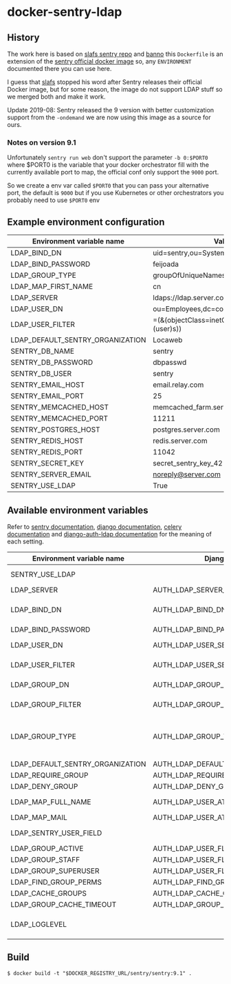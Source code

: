 # docker-sentry-ldap

## History

The work here is based on [slafs sentry repo](https://github.com/slafs/sentry-docker) and [banno](https://github.com/Banno/getsentry-ldap-auth) this `Dockerfile` is an extension of the [sentry official docker image](https://hub.docker.com/_/sentry/) so, any `ENVIRONMENT` documented there you can use here.

I guess that [slafs](https://github.com/slafs) stopped his word after Sentry releases their official Docker image, but for some reason, the image do not support LDAP stuff so we merged both and make it work.

Update 2019-08: Sentry released the 9 version with better customization support from the `-ondemand` we are now using this image as a source for ours. 

### Notes on version 9.1

Unfortunately `sentry run web` don't support the parameter `-b 0:$PORT0` where $PORT0 is the variable that your docker orchestrator fill with the currently available port to map, the official conf only support the `9000` port.

So we create a env var called `$PORT0` that you can pass your alternative port, the default is `9000` but if you use Kubernetes or other orchestrators you probably need to use `$PORT0` env 

## Example environment configuration

Environment variable name | Value
---------------------------------|-------------------------
LDAP_BIND_DN                     | uid=sentry,ou=Systems,dc=server,dc=com
LDAP_BIND_PASSWORD               | feijoada
LDAP_GROUP_TYPE                  | groupOfUniqueNames
LDAP_MAP_FIRST_NAME              | cn
LDAP_SERVER                      | ldaps://ldap.server.com:636
LDAP_USER_DN                     | ou=Employees,dc=company,dc=com
LDAP_USER_FILTER                 | =(&(objectClass=inetOrgPerson)(mail=%(user)s))
LDAP_DEFAULT_SENTRY_ORGANIZATION | Locaweb
SENTRY_DB_NAME                   | sentry
SENTRY_DB_PASSWORD               | dbpasswd 
SENTRY_DB_USER                   | sentry
SENTRY_EMAIL_HOST                | email.relay.com
SENTRY_EMAIL_PORT                | 25
SENTRY_MEMCACHED_HOST            | memcached_farm.server.com
SENTRY_MEMCACHED_PORT            | 11211
SENTRY_POSTGRES_HOST             | postgres.server.com 
SENTRY_REDIS_HOST                | redis.server.com 
SENTRY_REDIS_PORT                | 11042
SENTRY_SECRET_KEY                | secret_sentry_key_42 
SENTRY_SERVER_EMAIL              | noreply@server.com
SENTRY_USE_LDAP                  | True

## Available environment variables

Refer to [sentry documentation](https://docs.getsentry.com/server/config/),
[django documentation](https://docs.djangoproject.com/en/1.6/ref/settings/),
[celery documentation](http://docs.celeryproject.org/en/latest/)
and [django-auth-ldap documentation](https://pythonhosted.org/django-auth-ldap/reference.html)
for the meaning of each setting.

Environment variable name       | Django/Sentry setting                         | Type | Default value                                         | Description
---------------------------------|-----------------------------------------------|------|-------------------------------------------------------|------------------------------------------------------------------------
SENTRY_USE_LDAP                  |                                               | bool | False                                                 | if set to ``False`` all other LDAP settings are discarded
LDAP_SERVER                      | AUTH_LDAP_SERVER_URI                          |      | ``ldap://localhost``                                  | Example: ``ldaps://ldap.locaweb.com:639`` 
LDAP_BIND_DN                     | AUTH_LDAP_BIND_DN                             |      | ''                                                    | The user used to login at ldap, normally this is a system user example:  uid=sentry,ou=Systems,dc=locaweb,dc=com
LDAP_BIND_PASSWORD               | AUTH_LDAP_BIND_PASSWORD                       |      | ''                                                    | The password of the user 
LDAP_USER_DN                     | AUTH_LDAP_USER_SEARCH*                        |      | **REQUIRED!** if you want to use LDAP auth            | first argument of LDAPSearch (base_dn) when searching for users
LDAP_USER_FILTER                 | AUTH_LDAP_USER_SEARCH*                        |      | ``(&(objectClass=inetOrgPerson)(cn=%(user)s))``       | third argument of LDAPSearch (filterstr) when searching for users
LDAP_GROUP_DN                    | AUTH_LDAP_GROUP_SEARCH*                       |      | ''                                                    | first argument of LDAPSearch (base_dn) when searching for groups
LDAP_GROUP_FILTER                | AUTH_LDAP_GROUP_SEARCH*                       |      | ``(objectClass=groupOfUniqueNames)``                  | third argument of LDAPSearch (filterstr) when searching for groups
LDAP_GROUP_TYPE                  | AUTH_LDAP_GROUP_TYPE*                         |      | ''                                                    | if set to 'groupOfUniqueNames' then ``AUTH_LDAP_GROUP_TYPE = GroupOfUniqueNamesType()``, if set to 'posixGroup' then ``AUTH_LDAP_GROUP_TYPE = PosixGroupType()``.
LDAP_DEFAULT_SENTRY_ORGANIZATION | AUTH_LDAP_DEFAULT_SENTRY_ORGANIZATION         |      | ``Locaweb``                                           | Name of the Sentry Default Organization
LDAP_REQUIRE_GROUP               | AUTH_LDAP_REQUIRE_GROUP                       |      | None                                                  |
LDAP_DENY_GROUP                  | AUTH_LDAP_DENY_GROUP                          |      | None                                                  |
LDAP_MAP_FULL_NAME               | AUTH_LDAP_USER_ATTR_MAP['first_name']         |      | ``cn``                                                | Please make sure that this property have the full name of the user 
LDAP_MAP_MAIL                    | AUTH_LDAP_USER_ATTR_MAP['email']              |      | ``mail``                                              |
LDAP_SENTRY_USER_FIELD           |                                               |      | ``mail``                                              | Which LDAP field will be used to create the Sentry username
LDAP_GROUP_ACTIVE                | AUTH_LDAP_USER_FLAGS_BY_GROUP['is_active']    |      | ''                                                    |
LDAP_GROUP_STAFF                 | AUTH_LDAP_USER_FLAGS_BY_GROUP['is_staff']     |      | ''                                                    |
LDAP_GROUP_SUPERUSER             | AUTH_LDAP_USER_FLAGS_BY_GROUP['is_superuser'] |      | ''                                                    |
LDAP_FIND_GROUP_PERMS            | AUTH_LDAP_FIND_GROUP_PERMS                    | bool | False                                                 |
LDAP_CACHE_GROUPS                | AUTH_LDAP_CACHE_GROUPS                        | bool | True                                                  |
LDAP_GROUP_CACHE_TIMEOUT         | AUTH_LDAP_GROUP_CACHE_TIMEOUT                 | int  | 3600                                                  |
LDAP_LOGLEVEL                    |                                               |      | ``DEBUG``                                             | django_auth_ldap logger level (other values: NOTSET (to disable), INFO, WARNING, ERROR or CRITICAL)

## Build

```
$ docker build -t "$DOCKER_REGISTRY_URL/sentry/sentry:9.1" .
```

